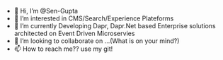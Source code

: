 - 👋 Hi, I’m @Sen-Gupta
- 👀 I’m interested in CMS/Search/Experience Plateforms
- 🌱 I’m currently Developing Dapr, Dapr.Net based Enterprise solutions architected on Event Driven Microservies
- 💞️ I’m looking to collaborate on ...(What is on your mind?)
- 📫 How to reach me?? use my git!

<!---
Sen-Gupta/Sen-Gupta is a ✨ special ✨ repository because its `README.md` (this file) appears on your GitHub profile.
You can click the Preview link to take a look at your changes.
--->

